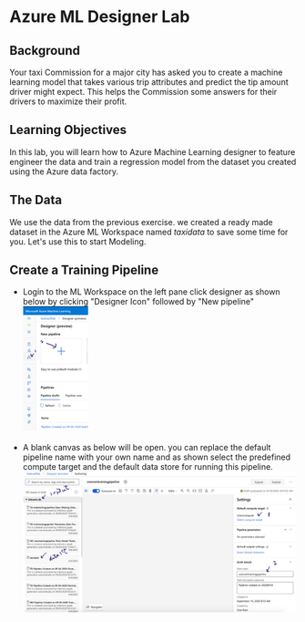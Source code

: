 # Azure ML Designer Lab

## Background

Your taxi Commission for a major city has asked you to create a machine learning model that takes various trip attributes and predict the tip amount driver might expect. This helps the Commission some answers for their drivers to maximize their profit.

## Learning Objectives

In this lab, you will learn how to Azure Machine Learning designer to feature engineer the data and train a regression model from the dataset you created using the Azure data factory.

## The Data

We use the data from the previous exercise. we created a ready made dataset in the Azure ML Workspace named *taxidata* to save some time for you. Let's use this to start Modeling.

## Create a Training Pipeline

- Login to the ML Workspace on the left pane click designer as shown below by clicking "Designer Icon" followed by "New pipeline"
  ![blank canvas image](images/gettingstarted.png)

- A blank canvas as below will be open. you can replace the default pipeline name with your own name and as shown select the predefined compute target and the default data store for running this pipeline.
  ![set compute and rename the pipeline](images/setcomputeandrenamepipeline.png)
